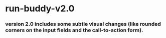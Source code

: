# run-buddy-v2.0

### version 2.0 includes some subtle visual changes (like rounded corners on the input fields and the call-to-action form).
